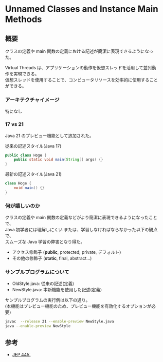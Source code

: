 # Unnamed Classes and Instance Main Methods

## 概要

クラスの定義や main 関数の定義における記述が簡潔に表現できるようになった。  

Virtual Threads は、アプリケーションの動作を仮想スレッドを活用して並列動作を実現できる。  
仮想スレッドを使用することで、コンピュータリソースを効率的に使用することができる。  

### アーキテクチャイメージ

特になし

### 17 vs 21

Java 21 のプレビュー機能として追加された。  

従来の記述スタイル(Java 17)

```java
public class Hoge {
    public static void main(String[] args) {}
}
```

最新の記述スタイル(Java 21)

```java
class Hoge {
    void main() {}
}
```

### 何が嬉しいのか

クラスの定義や main 関数の定義などがより簡潔に表現できるようになったことで、  
Java 初学者には理解しにくい または、学習しなければならなかった以下の観点で、  
スムーズな Java 学習の弊害となり得た。

* アクセス修飾子 (**public**, protected, private, デフォルト)
* その他の修飾子 (**static**, final, abstract...)

### サンプルプログラムについて

* OldStyle.java: 従来の記述(定義)
* NewStyle.java: 本新機能を使用した記述(定義)

サンプルプログラムの実行例は以下の通り。  
(本機能はプレビュー機能のため、プレビュー機能を有効化するオプションが必要)  

```bash
javac  --release 21 --enable-preview NewStyle.java
java --enable-preview NewStyle
```

## 参考

* [JEP 445: ](https://openjdk.org/jeps/445)
